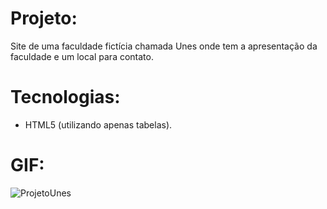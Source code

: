 # Projeto:
Site de uma faculdade fictícia chamada Unes onde tem a apresentação da faculdade e um local para contato.

# Tecnologias:
- HTML5 (utilizando apenas tabelas).

# GIF:
![ProjetoUnes](https://user-images.githubusercontent.com/112123706/203869809-7f08557d-5607-4530-8697-bc9bed1c62e4.gif)
